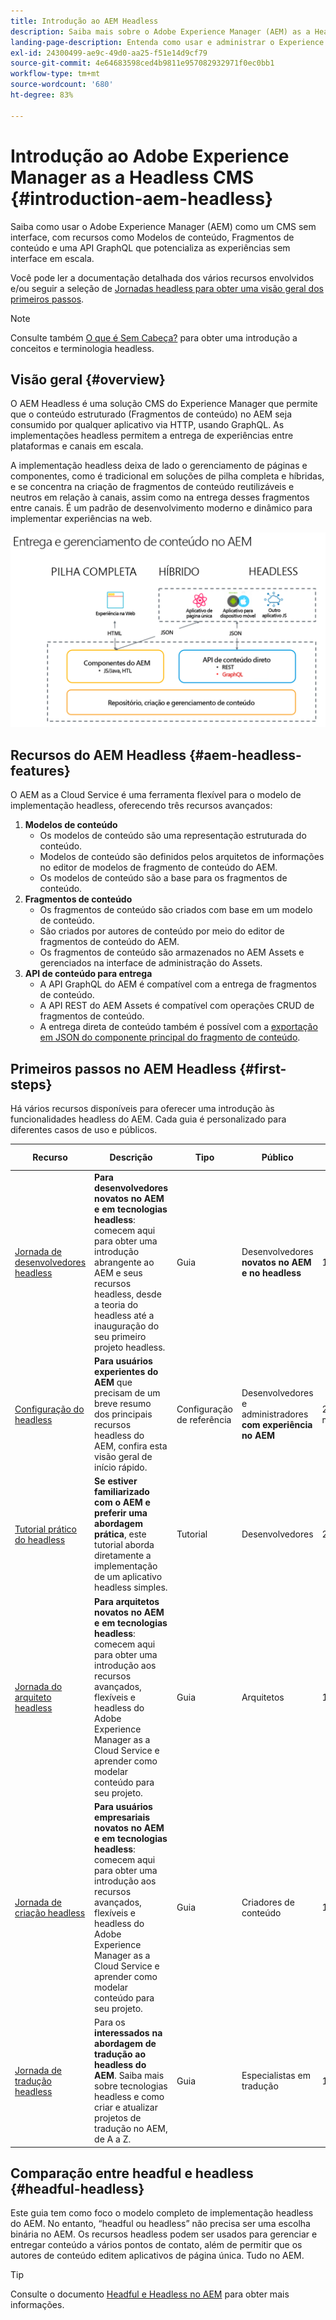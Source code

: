 ```yaml
---
title: Introdução ao AEM Headless
description: Saiba mais sobre o Adobe Experience Manager (AEM) as a Headless CMS com uma combinação de documentação detalhada e jornadas headless. Saiba como recursos como Modelos de conteúdo, Fragmentos de conteúdo e uma API GraphQL são usados para potencializar experiências headless.
landing-page-description: Entenda como usar e administrar o Experience Manager Headless as a Cloud Service.
exl-id: 24300499-ae9c-49d0-aa25-f51e14d9cf79
source-git-commit: 4e64683598ced4b9811e957082932971f0ec0bb1
workflow-type: tm+mt
source-wordcount: '680'
ht-degree: 83%

---
```



# Introdução ao Adobe Experience Manager as a Headless CMS {#introduction-aem-headless}

Saiba como usar o Adobe Experience Manager (AEM) como um CMS sem interface, com recursos como Modelos de conteúdo, Fragmentos de conteúdo e uma API GraphQL que potencializa as experiências sem interface em escala.

Você pode ler a documentação detalhada dos vários recursos envolvidos e/ou seguir a seleção de [Jornadas headless para obter uma visão geral dos primeiros passos](#first-steps).

>[!NOTE]
>
>Consulte também [O que é Sem Cabeça?](/help/headless/what-is-headless.md) para obter uma introdução a conceitos e terminologia headless.

## Visão geral {#overview}

O AEM Headless é uma solução CMS do Experience Manager que permite que o conteúdo estruturado (Fragmentos de conteúdo) no AEM seja consumido por qualquer aplicativo via HTTP, usando GraphQL. As implementações headless permitem a entrega de experiências entre plataformas e canais em escala.

A implementação headless deixa de lado o gerenciamento de páginas e componentes, como é tradicional em soluções de pilha completa e híbridas, e se concentra na criação de fragmentos de conteúdo reutilizáveis e neutros em relação à canais, assim como na entrega desses fragmentos entre canais. É um padrão de desenvolvimento moderno e dinâmico para implementar experiências na web.

![Modelos de implementação do AEM](assets/aem-implementation-models.png)

## Recursos do AEM Headless {#aem-headless-features}

O AEM as a Cloud Service é uma ferramenta flexível para o modelo de implementação headless, oferecendo três recursos avançados:

1. **Modelos de conteúdo**
   * Os modelos de conteúdo são uma representação estruturada do conteúdo.
   * Modelos de conteúdo são definidos pelos arquitetos de informações no editor de modelos de fragmento de conteúdo do AEM.
   * Os modelos de conteúdo são a base para os fragmentos de conteúdo.
1. **Fragmentos de conteúdo**
   * Os fragmentos de conteúdo são criados com base em um modelo de conteúdo.
   * São criados por autores de conteúdo por meio do editor de fragmentos de conteúdo do AEM.
   * Os fragmentos de conteúdo são armazenados no AEM Assets e gerenciados na interface de administração do Assets.
1. **API de conteúdo para entrega**
   * A API GraphQL do AEM é compatível com a entrega de fragmentos de conteúdo.
   * A API REST do AEM Assets é compatível com operações CRUD de fragmentos de conteúdo.
   * A entrega direta de conteúdo também é possível com a [exportação em JSON do componente principal do fragmento de conteúdo](https://experienceleague.adobe.com/docs/experience-manager-core-components/using/components/content-fragment-component.html?lang=pt-BR).

## Primeiros passos no AEM Headless {#first-steps}

Há vários recursos disponíveis para oferecer uma introdução às funcionalidades headless do AEM. Cada guia é personalizado para diferentes casos de uso e públicos.

| Recurso | Descrição | Tipo | Público | Est. Hora |
|---|---|---|---|---|
| [Jornada de desenvolvedores headless](/help/journey-headless/developer/overview.md) | **Para desenvolvedores novatos no AEM e em tecnologias headless**: comecem aqui para obter uma introdução abrangente ao AEM e seus recursos headless, desde a teoria do headless até a inauguração do seu primeiro projeto headless. | Guia | Desenvolvedores **novatos no AEM e no headless** | 1 hora |
| [Configuração do headless](/help/headless/setup/introduction.md) | **Para usuários experientes do AEM** que precisam de um breve resumo dos principais recursos headless do AEM, confira esta visão geral de início rápido. | Configuração de referência | Desenvolvedores e administradores **com experiência no AEM** | 20 minutos |
| [Tutorial prático do headless](https://experienceleague.adobe.com/docs/experience-manager-learn/getting-started-with-aem-headless/graphql/multi-step/overview.html?lang=pt-BR) | **Se estiver familiarizado com o AEM e preferir uma abordagem prática**, este tutorial aborda diretamente a implementação de um aplicativo headless simples. | Tutorial | Desenvolvedores | 2 horas |
| [Jornada do arquiteto headless](/help/journey-headless/architect/overview.md) | **Para arquitetos novatos no AEM e em tecnologias headless**: comecem aqui para obter uma introdução aos recursos avançados, flexíveis e headless do Adobe Experience Manager as a Cloud Service e aprender como modelar conteúdo para seu projeto. | Guia | Arquitetos | 1 hora |
| [Jornada de criação headless](/help/journey-headless/author/overview.md) | **Para usuários empresariais novatos no AEM e em tecnologias headless**: comecem aqui para obter uma introdução aos recursos avançados, flexíveis e headless do Adobe Experience Manager as a Cloud Service e aprender como modelar conteúdo para seu projeto. | Guia | Criadores de conteúdo | 1 hora |
| [Jornada de tradução headless](/help/journey-headless/translation/overview.md) | Para os **interessados na abordagem de tradução ao headless do AEM**. Saiba mais sobre tecnologias headless e como criar e atualizar projetos de tradução no AEM, de A a Z. | Guia | Especialistas em tradução | 1 hora |

## Comparação entre headful e headless {#headful-headless}

Este guia tem como foco o modelo completo de implementação headless do AEM. No entanto, “headful ou headless” não precisa ser uma escolha binária no AEM. Os recursos headless podem ser usados para gerenciar e entregar conteúdo a vários pontos de contato, além de permitir que os autores de conteúdo editem aplicativos de página única. Tudo no AEM.

>[!TIP]
>
>Consulte o documento [Headful e Headless no AEM](/help/implementing/developing/headful-headless.md) para obter mais informações.